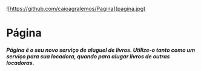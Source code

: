 ![https://github.com/caioagralemos/Pagina](pagina.jpg)
# Página
##### Página é o seu novo serviço de aluguel de livros. Utilize-o tanto como um serviço para sua locadora, quando para alugar livros de outras locadoras.
